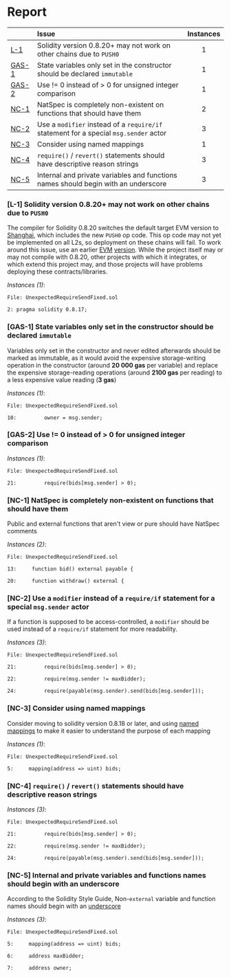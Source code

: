 # Report

| |Issue|Instances|
|-|:-|:-:|
| [L-1](#L-1) | Solidity version 0.8.20+ may not work on other chains due to `PUSH0` | 1 |
| [GAS-1](#GAS-1) | State variables only set in the constructor should be declared `immutable` | 1 |
| [GAS-2](#GAS-2) | Use != 0 instead of > 0 for unsigned integer comparison | 1 |
| [NC-1](#NC-1) | NatSpec is completely non-existent on functions that should have them | 2 |
| [NC-2](#NC-2) | Use a `modifier` instead of a `require/if` statement for a special `msg.sender` actor | 3 |
| [NC-3](#NC-3) | Consider using named mappings | 1 |
| [NC-4](#NC-4) | `require()` / `revert()` statements should have descriptive reason strings | 3 |
| [NC-5](#NC-5) | Internal and private variables and functions names should begin with an underscore | 3 |



### <a name="L-1"></a>[L-1] Solidity version 0.8.20+ may not work on other chains due to `PUSH0`
The compiler for Solidity 0.8.20 switches the default target EVM version to [Shanghai](https://blog.soliditylang.org/2023/05/10/solidity-0.8.20-release-announcement/#important-note), which includes the new `PUSH0` op code. This op code may not yet be implemented on all L2s, so deployment on these chains will fail. To work around this issue, use an earlier [EVM](https://docs.soliditylang.org/en/v0.8.20/using-the-compiler.html?ref=zaryabs.com#setting-the-evm-version-to-target) [version](https://book.getfoundry.sh/reference/config/solidity-compiler#evm_version). While the project itself may or may not compile with 0.8.20, other projects with which it integrates, or which extend this project may, and those projects will have problems deploying these contracts/libraries.

*Instances (1)*:
```solidity
File: UnexpectedRequireSendFixed.sol

2: pragma solidity 0.8.17;

```

### <a name="GAS-1"></a>[GAS-1] State variables only set in the constructor should be declared `immutable`
Variables only set in the constructor and never edited afterwards should be marked as immutable, as it would avoid the expensive storage-writing operation in the constructor (around **20 000 gas** per variable) and replace the expensive storage-reading operations (around **2100 gas** per reading) to a less expensive value reading (**3 gas**)

*Instances (1)*:
```solidity
File: UnexpectedRequireSendFixed.sol

10:         owner = msg.sender;

```

### <a name="GAS-2"></a>[GAS-2] Use != 0 instead of > 0 for unsigned integer comparison

*Instances (1)*:
```solidity
File: UnexpectedRequireSendFixed.sol

21:         require(bids[msg.sender] > 0);

```

### <a name="NC-1"></a>[NC-1] NatSpec is completely non-existent on functions that should have them
Public and external functions that aren't view or pure should have NatSpec comments

*Instances (2)*:
```solidity
File: UnexpectedRequireSendFixed.sol

13:     function bid() external payable {

20:     function withdraw() external {

```

### <a name="NC-2"></a>[NC-2] Use a `modifier` instead of a `require/if` statement for a special `msg.sender` actor
If a function is supposed to be access-controlled, a `modifier` should be used instead of a `require/if` statement for more readability.

*Instances (3)*:
```solidity
File: UnexpectedRequireSendFixed.sol

21:         require(bids[msg.sender] > 0);

22:         require(msg.sender != maxBidder);

24:         require(payable(msg.sender).send(bids[msg.sender]));

```

### <a name="NC-3"></a>[NC-3] Consider using named mappings
Consider moving to solidity version 0.8.18 or later, and using [named mappings](https://ethereum.stackexchange.com/questions/51629/how-to-name-the-arguments-in-mapping/145555#145555) to make it easier to understand the purpose of each mapping

*Instances (1)*:
```solidity
File: UnexpectedRequireSendFixed.sol

5:     mapping(address => uint) bids;

```

### <a name="NC-4"></a>[NC-4] `require()` / `revert()` statements should have descriptive reason strings

*Instances (3)*:
```solidity
File: UnexpectedRequireSendFixed.sol

21:         require(bids[msg.sender] > 0);

22:         require(msg.sender != maxBidder);

24:         require(payable(msg.sender).send(bids[msg.sender]));

```

### <a name="NC-5"></a>[NC-5] Internal and private variables and functions names should begin with an underscore
According to the Solidity Style Guide, Non-`external` variable and function names should begin with an [underscore](https://docs.soliditylang.org/en/latest/style-guide.html#underscore-prefix-for-non-external-functions-and-variables)

*Instances (3)*:
```solidity
File: UnexpectedRequireSendFixed.sol

5:     mapping(address => uint) bids;

6:     address maxBidder;

7:     address owner;

```

